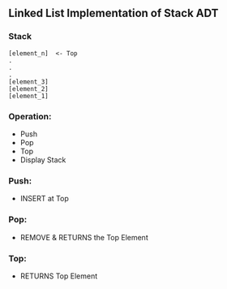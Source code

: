 ## Linked List Implementation of Stack ADT


### Stack

    [element_n]  <- Top
    .
    .
    .
    [element_3]
    [element_2]
    [element_1]

### Operation:

- Push
- Pop
- Top
- Display Stack

### Push:

- INSERT at Top

### Pop:

- REMOVE & RETURNS the Top Element

### Top:

- RETURNS Top Element